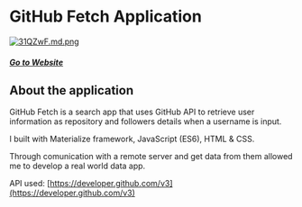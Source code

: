 # GitHub Fetch Application

[![31QZwF.md.png](https://iili.io/31QZwF.md.png)](https://freeimage.host/i/31QZwF)

##### [Go to Website](https://githubfetch.netlify.app/)

## About the application

GitHub Fetch is a search app that uses GitHub API to retrieve user information as repository and followers details when a username is input. 

I built with Materialize framework, JavaScript (ES6), HTML & CSS. 

Through comunication with a remote server and get data from them allowed me to develop a real world data app.

API used: [https://developer.github.com/v3](https://developer.github.com/v3)
